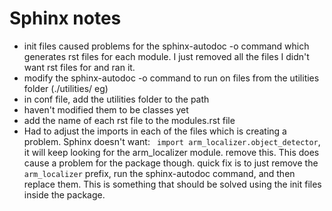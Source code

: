# Sphinx notes

- init files caused problems for the sphinx-autodoc -o command which generates rst files for each module. I just removed all the files I didn't want rst files for and ran it.
- modify the sphinx-autodoc -o command to run on files from the utilities folder (./utilities/ eg)
- in conf file, add the utilities folder to the path
- haven't modified them to be classes yet
- add the name of each rst file to the modules.rst file
- Had to adjust the imports in each of the files which is creating a problem. Sphinx doesn't want: ` import arm_localizer.object_detector`, it will keep looking for the arm_localizer module. remove this. This does cause a problem for the package though. quick fix is to just remove the ```arm_localizer``` prefix, run the sphinx-autodoc command, and then replace them. This is something that should be solved using the init files inside the package.


